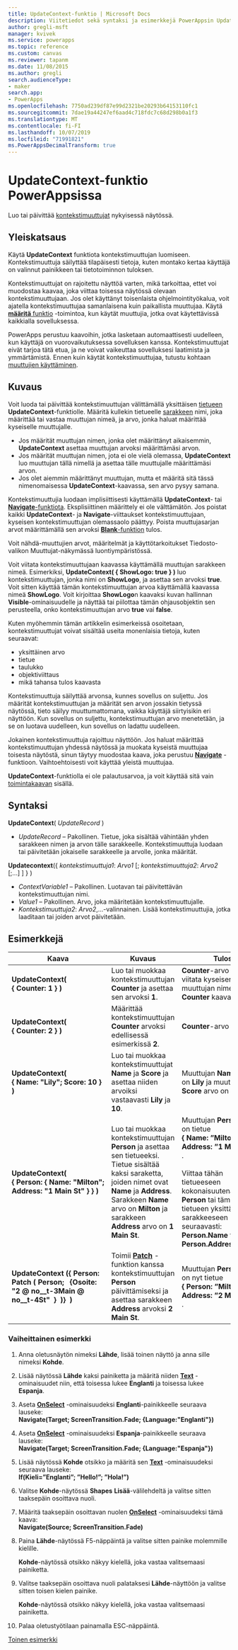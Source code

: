 ```yaml
---
title: UpdateContext-funktio | Microsoft Docs
description: Viitetiedot sekä syntaksi ja esimerkkejä PowerAppsin UpdateContext-funktiolle
author: gregli-msft
manager: kvivek
ms.service: powerapps
ms.topic: reference
ms.custom: canvas
ms.reviewer: tapanm
ms.date: 11/08/2015
ms.author: gregli
search.audienceType:
- maker
search.app:
- PowerApps
ms.openlocfilehash: 7750ad239df87e99d2321be20293b64153110fc1
ms.sourcegitcommit: 7dae19a44247ef6aad4c718fdc7c68d298b0a1f3
ms.translationtype: MT
ms.contentlocale: fi-FI
ms.lasthandoff: 10/07/2019
ms.locfileid: "71991821"
ms.PowerAppsDecimalTransform: true
---
```

# <a name="updatecontext-function-in-powerapps"></a>UpdateContext-funktio PowerAppsissa
Luo tai päivittää [kontekstimuuttujat](../working-with-variables.md#use-a-context-variable) nykyisessä näytössä.

## <a name="overview"></a>Yleiskatsaus
Käytä **UpdateContext** funktiota kontekstimuuttujan luomiseen. Kontekstimuuttuja säilyttää tilapäisesti tietoja, kuten montako kertaa käyttäjä on valinnut painikkeen tai tietotoiminnon tuloksen.

Kontekstimuuttujat on rajoitettu näyttöä varten, mikä tarkoittaa, ettet voi muodostaa kaavaa, joka viittaa toisessa näytössä olevaan kontekstimuuttujaan. Jos olet käyttänyt toisenlaista ohjelmointityökalua, voit ajatella kontekstimuuttujaa samanlaisena kuin paikallista muuttujaa.  Käytä [**määritä** funktio](function-set.md) -toimintoa, kun käytät muuttujia, jotka ovat käytettävissä kaikkialla sovelluksessa.  

PowerApps perustuu kaavoihin, jotka lasketaan automaattisesti uudelleen, kun käyttäjä on vuorovaikutuksessa sovelluksen kanssa.  Kontekstimuuttujat eivät tarjoa tätä etua, ja ne voivat vaikeuttaa sovelluksesi laatimista ja ymmärtämistä.  Ennen kuin käytät kontekstimuuttujaa, tutustu kohtaan [muuttujien käyttäminen](../working-with-variables.md).

## <a name="description"></a>Kuvaus
Voit luoda tai päivittää kontekstimuuttujan välittämällä yksittäisen [tietueen](../working-with-tables.md#records) **UpdateContext**-funktiolle. Määritä kullekin tietueelle [sarakkeen](../working-with-tables.md#columns) nimi, joka määrittää tai vastaa muuttujan nimeä, ja arvo, jonka haluat määrittää kyseiselle muuttujalle.

* Jos määrität muuttujan nimen, jonka olet määrittänyt aikaisemmin, **UpdateContext** asettaa muuttujan arvoksi määrittämäsi arvon.
* Jos määrität muuttujan nimen, jota ei ole vielä olemassa, **UpdateContext** luo muuttujan tällä nimellä ja asettaa tälle muuttujalle määrittämäsi arvon.
* Jos olet aiemmin määrittänyt muuttujan, mutta et määritä sitä tässä nimenomaisessa **UpdateContext**-kaavassa, sen arvo pysyy samana.

Kontekstimuuttujia luodaan implisiittisesti käyttämällä **UpdateContext**- tai [**Navigate**-funktiota](function-navigate.md).  Eksplisiittinen määrittely ei ole välttämätön.  Jos poistat kaikki **UpdateContext**- ja **Navigate**-viittaukset kontekstimuuttujaan, kyseisen kontekstimuuttujan olemassaolo päättyy.  Poista muuttujasarjan arvot määrittämällä sen arvoksi [**Blank**-funktion](function-isblank-isempty.md) tulos.

Voit nähdä-muuttujien arvot, määritelmät ja käyttötarkoitukset Tiedosto-valikon Muuttujat-näkymässä luontiympäristössä.

Voit viitata kontekstimuuttujaan kaavassa käyttämällä muuttujan sarakkeen nimeä. Esimerkiksi, **UpdateContext( { ShowLogo: true } )** luo kontekstimuuttujan, jonka nimi on **ShowLogo**, ja asettaa sen arvoksi **true**. Voit sitten käyttää tämän kontekstimuuttujan arvoa käyttämällä kaavassa nimeä **ShowLogo**.  Voit kirjoittaa **ShowLogo**n kaavaksi kuvan hallinnan **Visible**-ominaisuudelle ja näyttää tai piilottaa tämän ohjausobjektin sen perusteella, onko kontekstimuuttujan arvo **true** vai **false**.

Kuten myöhemmin tämän artikkelin esimerkeissä osoitetaan, kontekstimuuttujat voivat sisältää useita monenlaisia tietoja, kuten seuraavat:

* yksittäinen arvo
* tietue
* taulukko
* objektiviittaus
* mikä tahansa tulos kaavasta

Kontekstimuuttuja säilyttää arvonsa, kunnes sovellus on suljettu.  Jos määrität kontekstimuuttujan ja määrität sen arvon jossakin tietyssä näytössä, tieto säilyy muuttumattomana, vaikka käyttäjä siirtyisikin eri näyttöön.  Kun sovellus on suljettu, kontekstimuuttujan arvo menetetään, ja se on luotava uudelleen, kun sovellus on ladattu uudelleen.  

Jokainen kontekstimuuttuja rajoittuu näyttöön. Jos haluat määrittää kontekstimuuttujan yhdessä näytössä ja muokata kyseistä muuttujaa toisesta näytöstä, sinun täytyy muodostaa kaava, joka perustuu **[Navigate](function-navigate.md)** -funktioon.  Vaihtoehtoisesti voit käyttää yleistä muuttujaa.

**UpdateContext**-funktiolla ei ole palautusarvoa, ja voit käyttää sitä vain [toimintakaavan](../working-with-formulas-in-depth.md) sisällä.

## <a name="syntax"></a>Syntaksi
**UpdateContext**( *UpdateRecord* )

* *UpdateRecord*  – Pakollinen. Tietue, joka sisältää vähintään yhden sarakkeen nimen ja arvon tälle sarakkeelle. Kontekstimuuttuja luodaan tai päivitetään jokaiselle sarakkeelle ja arvolle, jonka määrität.

**Updatecontext**({ *kontekstimuuttuja1*: *Arvo1* [; *kontekstimuuttuja2*: *Arvo2* [;...] ] } )

* *ContextVariable1*  – Pakollinen.  Luotavan tai päivitettävän kontekstimuuttujan nimi.
* *Value1*  – Pakollinen.  Arvo, joka määritetään kontekstimuuttujalle.
* *Kontekstimuuttuja2*: *Arvo2*,...-valinnainen. Lisää kontekstimuuttujia, jotka laaditaan tai joiden arvot päivitetään.

## <a name="examples"></a>Esimerkkejä

| Kaava | Kuvaus | Tulos |
| --- | --- | --- |
| **UpdateContext( {&nbsp;Counter:&nbsp;1&nbsp;} )** |Luo tai muokkaa kontekstimuuttujan **Counter** ja asettaa sen arvoksi **1**. |**Counter**-arvo on **1**. Voit viitata kyseisen muuttujan nimeen **Counter** kaavassa. |
| **UpdateContext( {&nbsp;Counter:&nbsp;2&nbsp;} )** |Määrittää kontekstimuuttujan **Counter** arvoksi edellisessä esimerkissä **2**. |**Counter**-arvo on **2**. |
| **UpdateContext( {&nbsp;Name:&nbsp;"Lily";&nbsp;Score:&nbsp;10&nbsp;} )** |Luo tai muokkaa kontekstimuuttujat **Name** ja **Score** ja asettaa niiden arvoiksi vastaavasti **Lily** ja **10**. |Muuttujan **Name** arvo on **Lily** ja muuttujan **Score** arvo on **10**. |
| **UpdateContext( {&nbsp;Person:&nbsp;{&nbsp;Name:&nbsp;"Milton"; Address:&nbsp;"1&nbsp;Main&nbsp;St"&nbsp;}&nbsp;} )** |Luo tai muokkaa kontekstimuuttujan **Person** ja asettaa sen tietueeksi. Tietue sisältää kaksi saraketta, joiden nimet ovat **Name** ja **Address**. Sarakkeen **Name** arvo on **Milton** ja sarakkeen **Address** arvo on **1 Main St**. |Muuttujan **Person** arvo on tietue **{&nbsp;Name:&nbsp;”Milton”; Address:&nbsp;”1&nbsp;Main&nbsp;St”&nbsp;}&nbsp;}** .<br><br>Viittaa tähän tietueeseen kokonaisuutena nimellä **Person** tai tämän tietueen yksittäiseen sarakkeeseen seuraavasti: **Person.Name** tai **Person.Address**. |
| **UpdateContext ({&nbsp;Person: Patch (&nbsp;Person; &nbsp; {Osoite: &nbsp; "2 @ no__t-3Main @ no__t-4St" &nbsp;} &nbsp;)} &nbsp;)** |Toimii **[Patch](function-patch.md)** -funktion kanssa kontekstimuuttujan **Person** päivittämiseksi ja asettaa sarakkeen **Address** arvoksi **2 Main St**. |Muuttujan **Person** arvo on nyt tietue **{&nbsp;Person:&nbsp;”Milton”; Address:&nbsp;”2&nbsp;Main&nbsp;St”&nbsp;}&nbsp;}** . |

### <a name="step-by-step-example"></a>Vaiheittainen esimerkki
1. Anna oletusnäytön nimeksi **Lähde**, lisää toinen näyttö ja anna sille nimeksi **Kohde**.
2. Lisää näytössä **Lähde** kaksi painiketta ja määritä niiden **[Text](../controls/properties-core.md)** -ominaisuudet niin, että toisessa lukee **Englanti** ja toisessa lukee **Espanja**.
3. Aseta **[OnSelect](../controls/properties-core.md)** -ominaisuudeksi **Englanti**-painikkeelle seuraava lauseke:<br>**Navigate(Target; ScreenTransition.Fade; {Language:"Englanti"})**
4. Aseta **[OnSelect](../controls/properties-core.md)** -ominaisuudeksi **Espanja**-painikkeelle seuraava lauseke:<br>**Navigate(Target; ScreenTransition.Fade; {Language:"Espanja"})**
5. Lisää näytössä **Kohde** otsikko ja määritä sen **[Text](../controls/properties-core.md)** -ominaisuudeksi seuraava lauseke:<br>**If(Kieli=”Englanti”; ”Hello!”; ”Hola!”)**
6. Valitse **Kohde**-näytössä **Shapes** **Lisää**-välilehdeltä ja valitse sitten taaksepäin osoittava nuoli.
7. Määritä taaksepäin osoittavan nuolen **[OnSelect](../controls/properties-core.md)** -ominaisuudeksi tämä kaava:<br>**Navigate(Source; ScreenTransition.Fade)**
8. Paina **Lähde**-näytössä F5-näppäintä ja valitse sitten painike molemmille kielille.

    **Kohde**-näytössä otsikko näkyy kielellä, joka vastaa valitsemaasi painiketta.
9. Valitse taaksepäin osoittava nuoli palataksesi **Lähde**-näyttöön ja valitse sitten toisen kielen painike.

    **Kohde**-näytössä otsikko näkyy kielellä, joka vastaa valitsemaasi painiketta.
10. Palaa oletustyötilaan painamalla ESC-näppäintä.

[Toinen esimerkki](../add-screen-context-variables.md)

